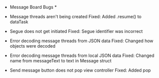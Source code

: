 * Message Board Bugs *

- Message threads aren't being created
Fixed: Added .resume() to dataTask

- Segue does not get initiated
Fixed: Segue identifier was incorrect

- Error decoding message threads from JSON data
Fixed: Changed how objects were decoded

- Error decoding message threads from local JSON data
Fixed: Changed name from messageText to text in Message struct

- Send message button does not pop view controller
Fixed: Added pop

